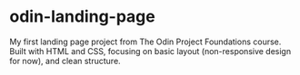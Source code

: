 # odin-landing-page
My first landing page project from The Odin Project Foundations course. Built with HTML and CSS, focusing on basic layout (non-responsive design for now), and clean structure.
